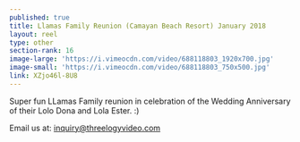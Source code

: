 ```yaml
---
published: true
title: Llamas Family Reunion (Camayan Beach Resort) January 2018
layout: reel
type: other
section-rank: 16
image-large: 'https://i.vimeocdn.com/video/688118803_1920x700.jpg'
image-small: 'https://i.vimeocdn.com/video/688118803_750x500.jpg'
link: XZjo46l-8U8
---
```

Super fun LLamas Family reunion in celebration of the Wedding Anniversary of their Lolo Dona and Lola Ester. :)

Email us at: inquiry@threelogyvideo.com
